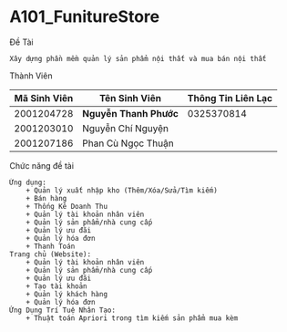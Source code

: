 # A101_FunitureStore

Đề Tài

	Xây dựng phần mềm quản lý sản phẩm nội thất và mua bán nội thất
 
Thành Viên

| Mã Sinh Viên | Tên Sinh Viên | Thông Tin Liên Lạc |
|--------------|---------------|--------------------|
| 2001204728 | **Nguyễn Thanh Phước** | 0325370814 |
| 2001203010 | Nguyễn Chí Nguyện |
| 2001207186 | Phan Cù Ngọc Thuận |

 	
 
Chức năng đề tài

	Ứng dụng:
		+ Quản lý xuất nhập kho (Thêm/Xóa/Sửa/Tìm kiếm)
		+ Bán hàng
		+ Thống Kê Doanh Thu
		+ Quản lý tài khoản nhân viên
		+ Quản lý sản phẩm/nhà cung cấp
		+ Quản lý ưu đãi
		+ Quản lý hóa đơn
		+ Thanh Toán
	Trang chủ (Website):
		+ Quản lý tài khoản nhân viên
		+ Quản lý sản phẩm/nhà cung cấp
		+ Quản lý ưu đãi
		+ Tạo tài khoản
		+ Quản lý khách hàng
		+ Quản lý hóa đơn
	Ứng Dụng Trí Tuệ Nhân Tạo:
		+ Thuật toán Apriori trong tìm kiếm sản phẩm mua kèm
  

